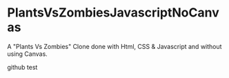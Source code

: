 # PlantsVsZombiesJavascriptNoCanvas
A "Plants Vs Zombies" Clone done with Html, CSS &amp; Javascript and without using Canvas.


github test
